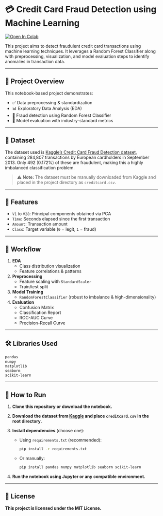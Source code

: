 # 💳 Credit Card Fraud Detection using Machine Learning

[![Open In Colab](https://colab.research.google.com/assets/colab-badge.svg)](https://colab.research.google.com/github/Alfiya-Simran/Credit-card-fraud-detection-model/blob/main/CreditcardFraudDetection.ipynb)

This project aims to detect fraudulent credit card transactions using machine learning techniques. It leverages a Random Forest Classifier along with preprocessing, visualization, and model evaluation steps to identify anomalies in transaction data.

---

## 📌 Project Overview

This notebook-based project demonstrates:

- ✅ Data preprocessing & standardization  
- 📊 Exploratory Data Analysis (EDA)  
- 🌲 Fraud detection using Random Forest Classifier  
- 🧪 Model evaluation with industry-standard metrics  

---

## 📂 Dataset

The dataset used is [Kaggle’s Credit Card Fraud Detection dataset](https://www.kaggle.com/datasets/mlg-ulb/creditcardfraud), containing 284,807 transactions by European cardholders in September 2013. Only 492 (0.172%) of these are fraudulent, making this a highly imbalanced classification problem.

> ⚠️ **Note:** The dataset must be manually downloaded from Kaggle and placed in the project directory as `creditcard.csv`.

---

## 🧾 Features

- `V1` to `V28`: Principal components obtained via PCA
- `Time`: Seconds elapsed since the first transaction
- `Amount`: Transaction amount
- `Class`: Target variable (`0` = legit, `1` = fraud)

---

## 🔁 Workflow

1. **EDA**
   - Class distribution visualization
   - Feature correlations & patterns
2. **Preprocessing**
   - Feature scaling with `StandardScaler`
   - Train/test split
3. **Model Training**
   - `RandomForestClassifier` (robust to imbalance & high-dimensionality)
4. **Evaluation**
   - Confusion Matrix  
   - Classification Report  
   - ROC-AUC Curve  
   - Precision-Recall Curve  

---

## 🛠️ Libraries Used

```bash
pandas
numpy
matplotlib
seaborn
scikit-learn
```
---

## 🚀 How to Run

1. **Clone this repository or download the notebook.**
2. **Download the dataset from [Kaggle](https://www.kaggle.com/datasets/mlg-ulb/creditcardfraud) and place `creditcard.csv` in the root directory.**
3. **Install dependencies** (choose one):

   - Using `requirements.txt` (recommended):

     ```bash
     pip install -r requirements.txt
     ```

   - Or manually:

     ```bash
     pip install pandas numpy matplotlib seaborn scikit-learn
     ```

4. **Run the notebook using Jupyter or any compatible environment.**

---

## 📄 License
**This project is licensed under the MIT License.**
